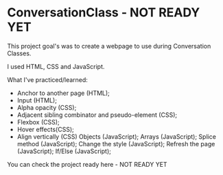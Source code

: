 # ConversationClass - NOT READY YET

This project goal's was to create a webpage to use during Conversation Classes.

I used HTML, CSS and JavaScript.

What I've practiced/learned:
- Anchor to another page (HTML);
- Input (HTML);
- Alpha opacity (CSS);
- Adjacent sibling combinator and pseudo-element (CSS);
- Flexbox (CSS);
- Hover effects(CSS);
- Align vertically (CSS)
Objects (JavaScript);
Arrays (JavaScript);
Splice method (JavaScript);
Change the style (JavaScript);
Refresh the page (JavaScript);
If/Else (JavaScript);



You can check the project ready here - NOT READY YET
